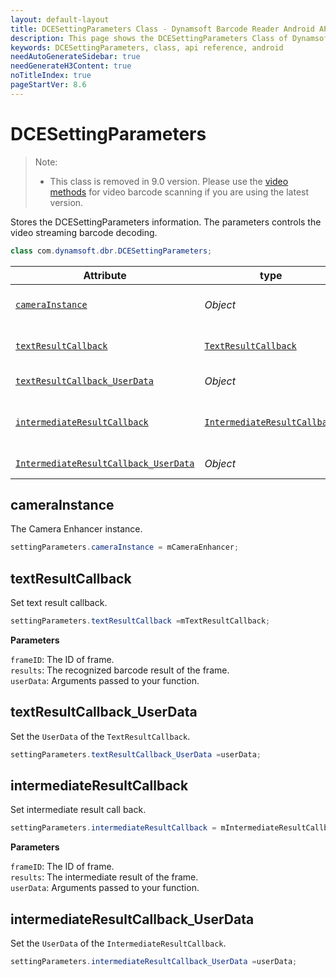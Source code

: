 ```yaml
---
layout: default-layout
title: DCESettingParameters Class - Dynamsoft Barcode Reader Android API Reference
description: This page shows the DCESettingParameters Class of Dynamsoft Barcode Reader for Android SDK.
keywords: DCESettingParameters, class, api reference, android
needAutoGenerateSidebar: true
needGenerateH3Content: true
noTitleIndex: true
pageStartVer: 8.6
---
```


# DCESettingParameters

> Note:  
>
> - This class is removed in 9.0 version. Please use the [video methods](primary-video.html) for video barcode scanning if you are using the latest version.

Stores the DCESettingParameters information. The parameters controls the video streaming barcode decoding.

```java
class com.dynamsoft.dbr.DCESettingParameters;
```

| Attribute | type | Descriptions |
|-----------|------|-------------|
| [`cameraInstance`](#camerainstance) | *Object* | The Camera Enhancer instance |
| [`textResultCallback`](#textresultcallback) | [`TextResultCallback`]({{site.android_api}}interface-textresultcallback-v8.9.3.html) | Set text result callback. |
| [`textResultCallback_UserData`](#textresultcallback_userdata) | *Object*  | Transfer user data. |
| [`intermediateResultCallback`](#intermediateresultcallback) | [`IntermediateResultCallback`]({{site.android_api}}interface-intermediateresultcallback-v8.9.3.html) | Set intermediate result callback. |
| [`IntermediateResultCallback_UserData`](#intermediateresultcallback_userdata) | *Object* | Transfer user data. |

## cameraInstance

The Camera Enhancer instance.

```java
settingParameters.cameraInstance = mCameraEnhancer;
```

## textResultCallback

Set text result callback.

```java
settingParameters.textResultCallback =mTextResultCallback;
```

**Parameters**

`frameID`: The ID of frame.  
`results`: The recognized barcode result of the frame.  
`userData`: Arguments passed to your function.

## textResultCallback_UserData

Set the `UserData` of the `TextResultCallback`.

```java
settingParameters.textResultCallback_UserData =userData;
```

## intermediateResultCallback

Set intermediate result call back.

```java
settingParameters.intermediateResultCallback = mIntermediateResultCallback;
```

**Parameters**

`frameID`: The ID of frame.  
`results`: The intermediate result of the frame.  
`userData`: Arguments passed to your function.

## intermediateResultCallback_UserData

Set the `UserData` of the `IntermediateResultCallback`.

```java
settingParameters.intermediateResultCallback_UserData =userData;
```
